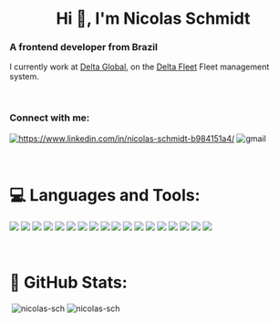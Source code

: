 <h1 align="center">Hi 👋, I'm Nicolas Schmidt</h1>
<h3 align="left">A frontend developer from Brazil</h3>

<p>I currently work at <a href="https://www.linkedin.com/company/deltaglobalbr/mycompany/" target="_blank">Delta Global</a>, on the <a href="https://www.deltaglobal.com.br/fleet" target="_blank">Delta Fleet</a> Fleet management system.</p>
&nbsp;

<h3 align="left">Connect with me:</h3>
<p align="left">
  <a href="https://www.linkedin.com/in/nicolas-schmidt-b984151a4/" target="_blank"><img align="center" src="https://img.shields.io/badge/-linkedin-blue?style=for-the-badge&logo=Linkedin&logoColor=white&link=https://www.linkedin.com/in/nicolas-schmidt-b984151a4/" alt="https://www.linkedin.com/in/nicolas-schmidt-b984151a4/"/></a> <img align="center" src="https://img.shields.io/badge/-nicolasdrivebackup@gmail.com-c14438?style=for-the-badge&logo=Gmail&logoColor=white&link=mailto:nicolasdrivebackup@gmail.com" alt="gmail"/>
</p>
&nbsp;
&nbsp;



<h1 align="left" font-size="10px">💻 Languages and Tools:</h1>
<p align="left"> <img src="https://img.shields.io/badge/HTML5-E34F26?style=for-the-badge&logo=html5&logoColor=white"/> <img src="https://img.shields.io/badge/CSS3-1572B6?style=for-the-badge&logo=css3&logoColor=white"/> <img src="https://img.shields.io/badge/Sass-CC6699?style=for-the-badge&logo=sass&logoColor=white"/> <img src="https://img.shields.io/badge/JavaScript-323330?style=for-the-badge&logo=javascript&logoColor=F7DF1E"/> <img src="https://img.shields.io/badge/React-20232A?style=for-the-badge&logo=react&logoColor=61DAFB"/> <img src="https://img.shields.io/badge/React_Native-20232A?style=for-the-badge&logo=react&logoColor=61DAFB"/> <img src="https://img.shields.io/badge/Vue.js-35495E?style=for-the-badge&logo=vuedotjs&logoColor=4FC08D"/> <img src="https://img.shields.io/badge/npm-CB3837?style=for-the-badge&logo=npm&logoColor=white"/> <img src="https://img.shields.io/badge/Yarn-2C8EBB?style=for-the-badge&logo=yarn&logoColor=white"/> <img src="https://img.shields.io/badge/Redux-593D88?style=for-the-badge&logo=redux&logoColor=white"/> <img src="https://img.shields.io/badge/Cypress-17202C?style=for-the-badge&logo=cypress&logoColor=white"/> <img src="https://img.shields.io/badge/MongoDB-4EA94B?style=for-the-badge&logo=mongodb&logoColor=white"/> <img src="https://img.shields.io/badge/Amazon_AWS-FF9900?style=for-the-badge&logo=amazonaws&logoColor=white"/> <img src="https://img.shields.io/badge/Heroku-430098?style=for-the-badge&logo=heroku&logoColor=white"/> <img src="https://img.shields.io/badge/Vercel-000000?style=for-the-badge&logo=vercel&logoColor=white"/> <img src="https://img.shields.io/badge/Git-F05032?style=for-the-badge&logo=git&logoColor=white"/> <img src="https://img.shields.io/badge/-BitBucket-darkblue?style=for-the-badge&logo=bitbucket"/> <img src="https://img.shields.io/badge/Node.js-339933?style=for-the-badge&logo=nodedotjs&logoColor=white"/> </p>
&nbsp;
&nbsp;


<h1 align="left">🚀 GitHub Stats:</h1>
<p<img align="left" src="https://github-readme-stats.vercel.app/api/top-langs?username=nicolas-sch&show_icons=true&locale=en&layout=compact" alt="nicolas-sch" /></p>

<p>&nbsp;<img align="center" src="https://github-readme-stats.vercel.app/api?username=nicolas-sch&show_icons=true&locale=en" alt="nicolas-sch" /> <img align="center" src="https://github-readme-stats.vercel.app/api/top-langs/?username=nicolas-sch&layout=compact" alt="nicolas-sch" /></p>



